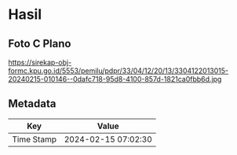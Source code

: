 # Hasil

## Foto C Plano

https://sirekap-obj-formc.kpu.go.id/5553/pemilu/pdpr/33/04/12/20/13/3304122013015-20240215-010146--0dafc718-95d8-4100-857d-1821ca0fbb6d.jpg


## Metadata

| Key        | Value               |
| ---------- | ------------------- |
| Time Stamp | 2024-02-15 07:02:30 |



